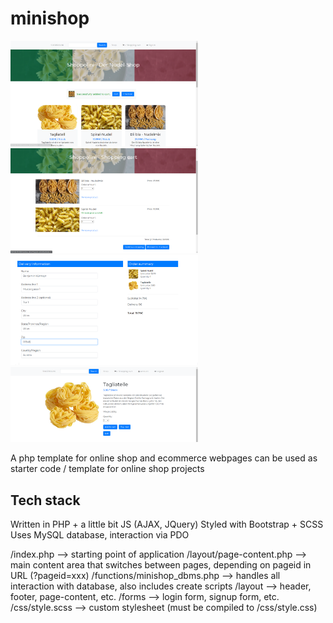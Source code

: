 # minishop
<p float="left">
<img src="https://raw.githubusercontent.com/bkuermayr/minishop/master/screenshots/shop.PNG" alt="online shop screenshot" width="300"/>
<img src="https://raw.githubusercontent.com/bkuermayr/minishop/master/screenshots/cart.png" alt="online shop screenshot" width="300"/>
<img src="https://raw.githubusercontent.com/bkuermayr/minishop/master/screenshots/checkout.png" alt="online shop screenshot" width="300"/>
<img src="https://raw.githubusercontent.com/bkuermayr/minishop/master/screenshots/product.png" alt="online shop screenshot" width="300"/>
</p>
A php template for online shop and ecommerce webpages
can be used as starter code / template for online shop projects

## Tech stack
Written in PHP + a little bit JS (AJAX, JQuery)
Styled with Bootstrap + SCSS
Uses MySQL database, interaction via PDO

/index.php --> starting point of application
/layout/page-content.php --> main content area that switches between pages, depending on pageid in URL (?pageid=xxx)
/functions/minishop_dbms.php --> handles all interaction with database, also includes create scripts
/layout --> header, footer, page-content, etc.
/forms --> login form, signup form, etc.
/css/style.scss --> custom stylesheet (must be compiled to /css/style.css)
